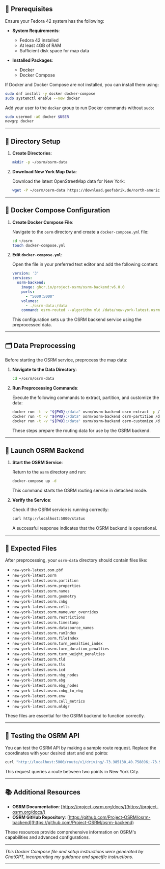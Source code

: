 
## 🧰 Prerequisites

Ensure your Fedora 42 system has the following:

* **System Requirements**:

  * Fedora 42 installed
  * At least 4GB of RAM
  * Sufficient disk space for map data

* **Installed Packages**:

  * Docker
  * Docker Compose

If Docker and Docker Compose are not installed, you can install them using:

```bash
sudo dnf install -y docker docker-compose
sudo systemctl enable --now docker
```

Add your user to the `docker` group to run Docker commands without `sudo`:

```bash
sudo usermod -aG docker $USER
newgrp docker
```

---

## 📁 Directory Setup

1. **Create Directories**:

   ```bash
   mkdir -p ~/osrm/osrm-data
   ```

2. **Download New York Map Data**:

   Download the latest OpenStreetMap data for New York:

   ```bash
   wget -P ~/osrm/osrm-data https://download.geofabrik.de/north-america/us/new-york-latest.osm.pbf
   ```

---

## 🐳 Docker Compose Configuration

1. **Create Docker Compose File**:

   Navigate to the `osrm` directory and create a `docker-compose.yml` file:

   ```bash
   cd ~/osrm
   touch docker-compose.yml
   ```

2. **Edit `docker-compose.yml`**:

   Open the file in your preferred text editor and add the following content:

   ```yaml
   version: '3'
   services:
     osrm-backend:
       image: ghcr.io/project-osrm/osrm-backend:v6.0.0
       ports:
         - "5000:5000"
       volumes:
         - ./osrm-data:/data
       command: osrm-routed --algorithm mld /data/new-york-latest.osrm
   ```

   This configuration sets up the OSRM backend service using the preprocessed data.

---

## 🗂️ Data Preprocessing

Before starting the OSRM service, preprocess the map data:

1. **Navigate to the Data Directory**:

   ```bash
   cd ~/osrm/osrm-data
   ```

2. **Run Preprocessing Commands**:

   Execute the following commands to extract, partition, and customize the data:

   ```bash
   docker run -t -v "${PWD}:/data" osrm/osrm-backend osrm-extract -p /opt/car.lua /data/new-york-latest.osm.pbf
   docker run -t -v "${PWD}:/data" osrm/osrm-backend osrm-partition /data/new-york-latest.osrm
   docker run -t -v "${PWD}:/data" osrm/osrm-backend osrm-customize /data/new-york-latest.osrm
   ```

   These steps prepare the routing data for use by the OSRM backend.

---

## 🚀 Launch OSRM Backend

1. **Start the OSRM Service**:

   Return to the `osrm` directory and run:

   ```bash
   docker-compose up -d
   ```

   This command starts the OSRM routing service in detached mode.

2. **Verify the Service**:

   Check if the OSRM service is running correctly:

   ```bash
   curl http://localhost:5000/status
   ```

   A successful response indicates that the OSRM backend is operational.

---

## 📄 Expected Files

After preprocessing, your `osrm-data` directory should contain files like:

* `new-york-latest.osm.pbf`
* `new-york-latest.osrm`
* `new-york-latest.osrm.partition`
* `new-york-latest.osrm.properties`
* `new-york-latest.osrm.names`
* `new-york-latest.osrm.geometry`
* `new-york-latest.osrm.cnbg`
* `new-york-latest.osrm.cells`
* `new-york-latest.osrm.maneuver_overrides`
* `new-york-latest.osrm.restrictions`
* `new-york-latest.osrm.timestamp`
* `new-york-latest.osrm.datasource_names`
* `new-york-latest.osrm.ramIndex`
* `new-york-latest.osrm.fileIndex`
* `new-york-latest.osrm.turn_penalties_index`
* `new-york-latest.osrm.turn_duration_penalties`
* `new-york-latest.osrm.turn_weight_penalties`
* `new-york-latest.osrm.tld`
* `new-york-latest.osrm.tls`
* `new-york-latest.osrm.icd`
* `new-york-latest.osrm.nbg_nodes`
* `new-york-latest.osrm.ebg`
* `new-york-latest.osrm.ebg_nodes`
* `new-york-latest.osrm.cnbg_to_ebg`
* `new-york-latest.osrm.enw`
* `new-york-latest.osrm.cell_metrics`
* `new-york-latest.osrm.mldgr`

These files are essential for the OSRM backend to function correctly.

---

## 🧪 Testing the OSRM API

You can test the OSRM API by making a sample route request. Replace the coordinates with your desired start and end points:

```bash
curl "http://localhost:5000/route/v1/driving/-73.985130,40.758896;-73.985000,40.748817?overview=false"
```

This request queries a route between two points in New York City.

---

## 📚 Additional Resources

* **OSRM Documentation**: [https://project-osrm.org/docs/](https://project-osrm.org/docs/)
* **OSRM GitHub Repository**: [https://github.com/Project-OSRM/osrm-backend](https://github.com/Project-OSRM/osrm-backend)

These resources provide comprehensive information on OSRM's capabilities and advanced configurations.

---

*This Docker Compose file and setup instructions were generated by ChatGPT, incorporating my guidance and specific instructions.*

---
